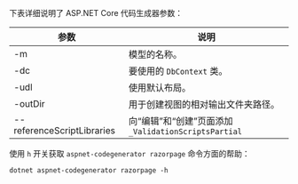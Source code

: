 <a name="codegenerator"></a> 下表详细说明了 ASP.NET Core 代码生成器参数：

| 参数               | 说明|
| ----------------- | ------------ |
| -m  | 模型的名称。 |
| -dc  | 要使用的 `DbContext` 类。 |
| -udl | 使用默认布局。 |
| -outDir | 用于创建视图的相对输出文件夹路径。 |
| --referenceScriptLibraries | 向“编辑”和“创建”页面添加 `_ValidationScriptsPartial` |

使用 `h` 开关获取 `aspnet-codegenerator razorpage` 命令方面的帮助：

```console
dotnet aspnet-codegenerator razorpage -h
```
